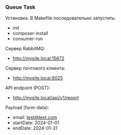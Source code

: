 ### Queue Task

Установка. В Makefile последовательно запустить:

- init
- composer-install
- consumer-run

Сервер RabbitMQ:

- http://mysite.local:15672

Сервер почтового клиента:

- http://mysite.local:8025

API endpoint (POST):

- http://mysite.local/api/v1/report

Payload (form-data):

- email: test@test.com
- startDate: 2024-01-01
- endDate: 2024-01-31
